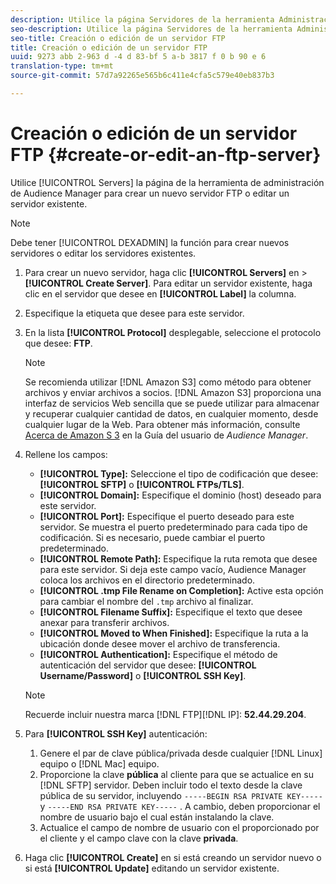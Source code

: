 ```yaml
---
description: Utilice la página Servidores de la herramienta Administración de Audience Manager para crear un nuevo servidor FTP o editar un servidor existente.
seo-description: Utilice la página Servidores de la herramienta Administración de Audience Manager para crear un nuevo servidor FTP o editar un servidor existente.
seo-title: Creación o edición de un servidor FTP
title: Creación o edición de un servidor FTP
uuid: 9273 abb 2-963 d -4 d 83-bf 5 a-b 3817 f 0 b 90 e 6
translation-type: tm+mt
source-git-commit: 57d7a92265e565b6c411e4cfa5c579e40eb837b3

---
```



# Creación o edición de un servidor FTP {#create-or-edit-an-ftp-server}

Utilice [!UICONTROL Servers] la página de la herramienta de administración de Audience Manager para crear un nuevo servidor FTP o editar un servidor existente.

>[!NOTE]
>
>Debe tener [!UICONTROL DEXADMIN] la función para crear nuevos servidores o editar los servidores existentes.

1. Para crear un nuevo servidor, haga clic **[!UICONTROL Servers]** en &gt; **[!UICONTROL Create Server]**. Para editar un servidor existente, haga clic en el servidor que desee en **[!UICONTROL Label]** la columna.
1. Especifique la etiqueta que desee para este servidor.
1. En la lista **[!UICONTROL Protocol]** desplegable, seleccione el protocolo que desee: **FTP**.

   >[!NOTE]
   >
   >Se recomienda utilizar [!DNL Amazon S3] como método para obtener archivos y enviar archivos a socios. [!DNL Amazon S3] proporciona una interfaz de servicios Web sencilla que se puede utilizar para almacenar y recuperar cualquier cantidad de datos, en cualquier momento, desde cualquier lugar de la Web. Para obtener más información, consulte [Acerca de Amazon S 3](https://docs.adobe.com/content/help/en/audience-manager/user-guide/reference/amazon-s3.html) en la Guía del usuario de *Audience Manager*.

1. Rellene los campos:

   * **[!UICONTROL Type]:** Seleccione el tipo de codificación que desee: **[!UICONTROL SFTP]** o **[!UICONTROL FTPs/TLS]**.
   * **[!UICONTROL Domain]:** Especifique el dominio (host) deseado para este servidor.
   * **[!UICONTROL Port]:** Especifique el puerto deseado para este servidor. Se muestra el puerto predeterminado para cada tipo de codificación. Si es necesario, puede cambiar el puerto predeterminado.
   * **[!UICONTROL Remote Path]:** Especifique la ruta remota que desee para este servidor. Si deja este campo vacío, Audience Manager coloca los archivos en el directorio predeterminado.
   * **[!UICONTROL .tmp File Rename on Completion]:** Active esta opción para cambiar el nombre del `.tmp` archivo al finalizar.
   * **[!UICONTROL Filename Suffix]:** Especifique el texto que desee anexar para transferir archivos.
   * **[!UICONTROL Moved to When Finished]:** Especifique la ruta a la ubicación donde desee mover el archivo de transferencia.
   * **[!UICONTROL Authentication]:** Especifique el método de autenticación del servidor que desee: **[!UICONTROL Username/Password]** o **[!UICONTROL SSH Key]**.
   >[!NOTE]
   >
   >Recuerde incluir nuestra marca [!DNL FTP][!DNL IP]: **52.44.29.204**.

1. Para **[!UICONTROL SSH Key]** autenticación:
   1. Genere el par de clave pública/privada desde cualquier [!DNL Linux] equipo o [!DNL Mac] equipo.
   1. Proporcione la clave **pública** al cliente para que se actualice en su [!DNL SFTP] servidor. Deben incluir todo el texto desde la clave pública de su servidor, incluyendo `-----BEGIN RSA PRIVATE KEY-----` y `-----END RSA PRIVATE KEY-----` . A cambio, deben proporcionar el nombre de usuario bajo el cual están instalando la clave.
   1. Actualice el campo de nombre de usuario con el proporcionado por el cliente y el campo clave con la clave **privada**.
1. Haga clic **[!UICONTROL Create]** en si está creando un servidor nuevo o si está **[!UICONTROL Update]** editando un servidor existente.
